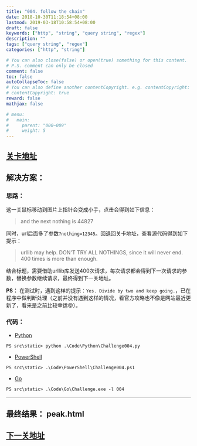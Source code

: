 ```yaml
---
title: "004. follow the chain"
date: 2018-10-30T11:18:54+08:00
lastmod: 2019-03-18T10:58:54+08:00
draft: false
keywords: ["http", "string", "query string", "regex"]
description: ""
tags: ["query string", "regex"]
categories: ["http", "string"]

# You can also close(false) or open(true) something for this content.
# P.S. comment can only be closed
comment: false
toc: false
autoCollapseToc: false
# You can also define another contentCopyright. e.g. contentCopyright: "This is another copyright."
# contentCopyright: true
reward: false
mathjax: false

# menu:
#   main:
#     parent: "000~009"
#     weight: 5
---
```


## [关卡地址][1]

## 解决方案：

### 思路：

这一关鼠标移动到图片上指针会变成小手，点击会得到如下信息：

>and the next nothing is 44827

同时，url后面多了参数`?nothing=12345`。回退回关卡地址，查看源代码得到如下提示：

>urllib may help. DON'T TRY ALL NOTHINGS, since it will never end. 400 times is more than enough. 

结合标题，需要借助urllib库发送400次请求，每次请求都会得到下一次请求的参数，替换参数继续请求，最终得到下一关地址。

**PS：** 在测试时，遇到这样的提示：`Yes. Divide by two and keep going.`，已在程序中做判断处理（之前并没有遇到这样的情况，看官方攻略也不像是网站最近更新了，看来是之前比较幸运😝）。

### 代码：

* [Python][2]

```
PS src\static> python .\Code\Python\Challenge004.py
```

* [PowerShell][3]

```
PS src\static> .\Code\PowerShell\Challenge004.ps1
```

* [Go][4]

```
PS src\static> .\Code\Go\Challenge.exe -l 004
```

---
## 最终结果： peak.html

## [下一关地址][5]

[1]: http://www.pythonchallenge.com/pc/def/linkedlist.php
[2]: ../../Code/Python/Challenge004.py "点我查看源码"
[3]: ../../Code/PowerShell/Challenge004.ps1 "点我查看源码"
[4]: ../../Code/Go/Challenge004.go "点我查看源码"
[5]: http://www.pythonchallenge.com/pc/def/peak.html
